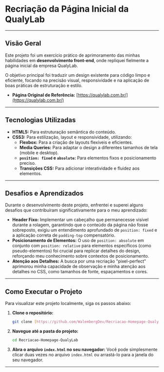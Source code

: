 # Recriação da Página Inicial da QualyLab

---

## Visão Geral

Este projeto foi um exercício prático de aprimoramento das minhas habilidades em **desenvolvimento front-end**, onde repliquei fielmente a página inicial da empresa QualyLab.

O objetivo principal foi traduzir um design existente para código limpo e eficiente, focando na precisão visual, responsividade e na aplicação de boas práticas de estruturação e estilo.

- **Página Original de Referência:** [https://qualylab.com.br/](https://qualylab.com.br/)

---

## Tecnologias Utilizadas

- **HTML5:** Para estruturação semântica do conteúdo.
- **CSS3:** Para estilização, layout e responsividade, utilizando:
  - **Flexbox:** Para a criação de layouts flexíveis e eficientes.
  - **Media Queries:** Para adaptar o design a diferentes tamanhos de tela (mobile e desktop).
  - **`position: fixed` e `absolute`:** Para elementos fixos e posicionamento preciso.
  - **Transições CSS:** Para adicionar interatividade e fluidez aos elementos.

---

## Desafios e Aprendizados

Durante o desenvolvimento deste projeto, enfrentei e superei alguns desafios que contribuíram significativamente para o meu aprendizado:

- **Header Fixo:** Implementar um cabeçalho que permanecesse visível durante a rolagem, garantindo que o conteúdo da página não fosse sobreposto, exigiu um entendimento aprofundado de `position: fixed` e a aplicação correta de `padding-top` compensatório.
- **Posicionamento de Elementos:** O uso de `position: absolute` em conjunto com `position: relative` para elementos específicos (como pseudo-elementos) foi crucial para replicar detalhes do design, reforçando meu conhecimento sobre contextos de posicionamento.
- **Atenção aos Detalhes:** A busca por uma recriação "pixel-perfect" aprimorou minha capacidade de observação e minha atenção aos detalhes no CSS, como tamanhos de fonte, espaçamentos e cores.

---

## Como Executar o Projeto

Para visualizar este projeto localmente, siga os passos abaixo:

1.  **Clone o repositório:**
    ```bash
    git clone [https://github.com/WalembergDev/Recriacao-Homepage-QualyLab.git](https://github.com/WalembergDev/Recriacao-Homepage-QualyLab.git)
    ```
2.  **Navegue até a pasta do projeto:**
    ```bash
    cd Recriacao-Homepage-QualyLab
    ```
3.  **Abra o arquivo `index.html` no seu navegador:**
    Você pode simplesmente clicar duas vezes no arquivo `index.html` ou arrastá-lo para a janela do seu navegador.

---
